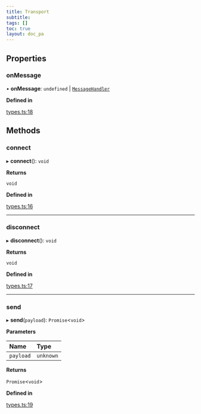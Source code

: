```yaml
---
title: Transport
subtitle:
tags: []
toc: true
layout: doc_pa
---
```





## Properties

### onMessage

• **onMessage**: `undefined` \| [`MessageHandler`](../modules#messagehandler)

**Defined in**

[types.ts:18](https://github.com/LedgerHQ/ledger-live-platform-sdk/blob/248c4d7/src/types.ts#L18)

## Methods

### connect

▸ **connect**(): `void`

**Returns**

`void`

**Defined in**

[types.ts:16](https://github.com/LedgerHQ/ledger-live-platform-sdk/blob/248c4d7/src/types.ts#L16)

___

### disconnect

▸ **disconnect**(): `void`

**Returns**

`void`

**Defined in**

[types.ts:17](https://github.com/LedgerHQ/ledger-live-platform-sdk/blob/248c4d7/src/types.ts#L17)

___

### send

▸ **send**(`payload`): `Promise`<`void`\>

**Parameters**

| Name | Type |
| :------ | :------ |
| `payload` | `unknown` |

**Returns**

`Promise`<`void`\>

**Defined in**

[types.ts:19](https://github.com/LedgerHQ/ledger-live-platform-sdk/blob/248c4d7/src/types.ts#L19)
